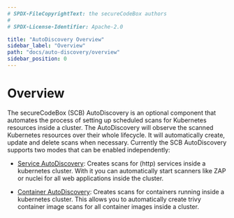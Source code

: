 ```yaml
---
# SPDX-FileCopyrightText: the secureCodeBox authors
#
# SPDX-License-Identifier: Apache-2.0

title: "AutoDiscovery Overview"
sidebar_label: "Overview"
path: "docs/auto-discovery/overview"
sidebar_position: 0
---
```


# Overview

The secureCodeBox (SCB) AutoDiscovery is an optional component that automates the process of setting up scheduled scans for Kubernetes resources inside a cluster. The AutoDiscovery will observe the scanned Kubernetes resources over their whole lifecycle. It will automatically create, update and delete scans when necessary. Currently the SCB AutoDiscovery supports two modes that can be enabled independently:

- [Service AutoDiscovery](./service-auto-discovery): Creates scans for (http) services inside a kubernetes cluster. With it you can automatically start scanners like ZAP or nuclei for all web applications inside the cluster.

- [Container AutoDiscovery](./container-auto-discovery): Creates scans for containers running inside a kubernetes cluster. This allows you to automatically create trivy container image scans for all container images inside a cluster.
